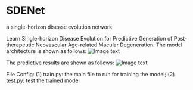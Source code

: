 # SDENet
a single-horizon disease evolution network

Learn Single-horizon Disease Evolution for Predictive Generation of Post-therapeutic Neovascular Age-related Macular Degeneration.
The model architecture is shown as follows:
![Image text](https://github.com/ZhangYH0502/SDENet/blob/main/f2.png)

The predictive results are shown as follows:
![Image text](https://github.com/ZhangYH0502/SDENet/blob/main/f4.png)

File Config:
(1) train.py: the main file to run for training the model;
(2) test.py: test the trained model
